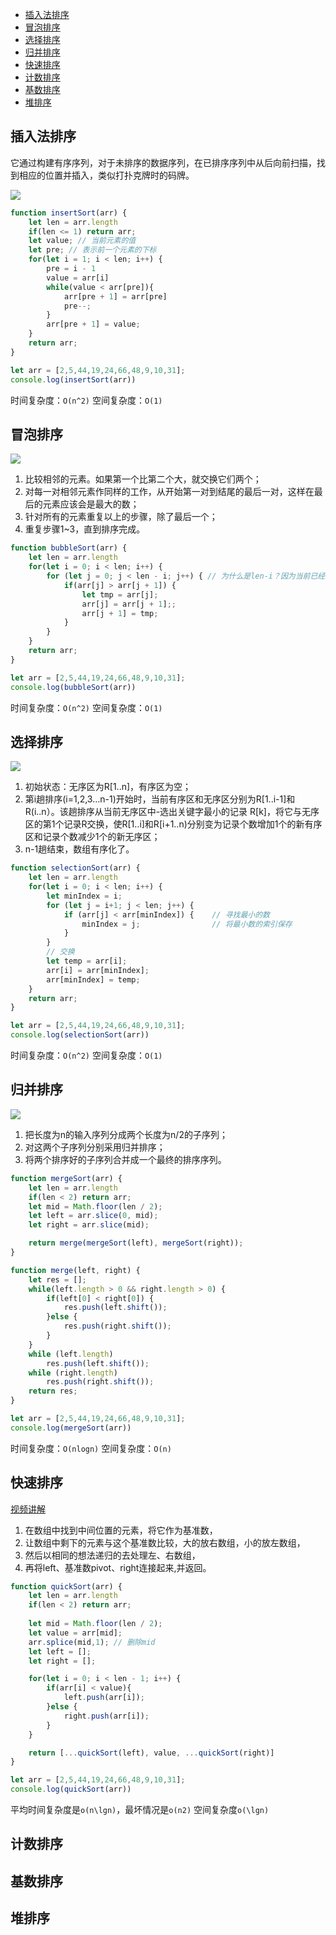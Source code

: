 
- [插入法排序](#插入法排序)
- [冒泡排序](#冒泡排序)
- [选择排序](#选择排序)
- [归并排序](#归并排序)
- [快速排序](#快速排序)
- [计数排序](#计数排序)
- [基数排序](#基数排序)
- [堆排序](#堆排序)

## 插入法排序

它通过构建有序序列，对于未排序的数据序列，在已排序序列中从后向前扫描，找到相应的位置并插入，类似打扑克牌时的码牌。

<img src='./pictures/insertSort.gif'/>

```js
function insertSort(arr) {
    let len = arr.length
    if(len <= 1) return arr;
    let value; // 当前元素的值
    let pre; // 表示前一个元素的下标
    for(let i = 1; i < len; i++) {
        pre = i - 1
        value = arr[i]
        while(value < arr[pre]){
            arr[pre + 1] = arr[pre]
            pre--;
        }
        arr[pre + 1] = value;
    }
    return arr;
}

let arr = [2,5,44,19,24,66,48,9,10,31];
console.log(insertSort(arr))
```

时间复杂度：`O(n^2)`
空间复杂度：`O(1)`

## 冒泡排序

<img src='./pictures/bubbleSort.gif'/>

1. 比较相邻的元素。如果第一个比第二个大，就交换它们两个；
2. 对每一对相邻元素作同样的工作，从开始第一对到结尾的最后一对，这样在最后的元素应该会是最大的数；
3. 针对所有的元素重复以上的步骤，除了最后一个；
4. 重复步骤1~3，直到排序完成。

```js
function bubbleSort(arr) {
    let len = arr.length
    for(let i = 0; i < len; i++) {
        for (let j = 0; j < len - i; j++) { // 为什么是len-i？因为当前已经有i个元素被排序了，已经在他们正确的位置上了
            if(arr[j] > arr[j + 1]) {
                let tmp = arr[j];
                arr[j] = arr[j + 1];;
                arr[j + 1] = tmp;
            }
        }
    }
    return arr;
}

let arr = [2,5,44,19,24,66,48,9,10,31];
console.log(bubbleSort(arr))
```

时间复杂度：`O(n^2)`
空间复杂度：`O(1)`

## 选择排序

<img src='./pictures/selectionSort.gif'/>

1. 初始状态：无序区为R[1..n]，有序区为空；
2. 第i趟排序(i=1,2,3…n-1)开始时，当前有序区和无序区分别为R[1..i-1]和R(i..n）。该趟排序从当前无序区中-选出关键字最小的记录 R[k]，将它与无序区的第1个记录R交换，使R[1..i]和R[i+1..n)分别变为记录个数增加1个的新有序区和记录个数减少1个的新无序区；
3. n-1趟结束，数组有序化了。

```js
function selectionSort(arr) {
    let len = arr.length
    for(let i = 0; i < len; i++) {
        let minIndex = i;
        for (let j = i+1; j < len; j++) { 
            if (arr[j] < arr[minIndex]) {    // 寻找最小的数
                minIndex = j;                // 将最小数的索引保存
            }
        }
        // 交换
        let temp = arr[i];
        arr[i] = arr[minIndex];
        arr[minIndex] = temp;
    }
    return arr;
}

let arr = [2,5,44,19,24,66,48,9,10,31];
console.log(selectionSort(arr))
```

时间复杂度：`O(n^2)`
空间复杂度：`O(1)`

## 归并排序

<img src='./pictures/mergeSort.gif'/>

1. 把长度为n的输入序列分成两个长度为n/2的子序列；
2. 对这两个子序列分别采用归并排序；
3. 将两个排序好的子序列合并成一个最终的排序序列。

```js
function mergeSort(arr) {
    let len = arr.length
    if(len < 2) return arr;
    let mid = Math.floor(len / 2);
    let left = arr.slice(0, mid);
    let right = arr.slice(mid);

    return merge(mergeSort(left), mergeSort(right));
}

function merge(left, right) {
    let res = [];
    while(left.length > 0 && right.length > 0) {
        if(left[0] < right[0]) {
            res.push(left.shift());
        }else {
            res.push(right.shift());
        }
    }
    while (left.length)
        res.push(left.shift());
    while (right.length)
        res.push(right.shift());
    return res;
}

let arr = [2,5,44,19,24,66,48,9,10,31];
console.log(mergeSort(arr))
```

时间复杂度：`O(nlogn)`
空间复杂度：`O(n)`

## 快速排序

[视频讲解](https://www.bilibili.com/video/av62621532/?from=search&seid=2650026145984581394&vd_source=acf32d5d8f11f05352c90b6a2f8da97d)

1. 在数组中找到中间位置的元素，将它作为基准数，
2. 让数组中剩下的元素与这个基准数比较，大的放右数组，小的放左数组，
3. 然后以相同的想法递归的去处理左、右数组，
4. 再将left、基准数pivot、right连接起来,并返回。

```js
function quickSort(arr) {
    let len = arr.length
    if(len < 2) return arr;
    
    let mid = Math.floor(len / 2);
    let value = arr[mid];
    arr.splice(mid,1); // 删除mid
    let left = [];
    let right = [];

    for(let i = 0; i < len - 1; i++) {
        if(arr[i] < value){
            left.push(arr[i]);
        }else {
            right.push(arr[i]);
        }
    }

    return [...quickSort(left), value, ...quickSort(right)]
}

let arr = [2,5,44,19,24,66,48,9,10,31];
console.log(quickSort(arr))
```

平均时间复杂度是`o(n\lgn)`，最坏情况是`o(n2)`
空间复杂度`o(\lgn)`

## 计数排序
## 基数排序
## 堆排序
